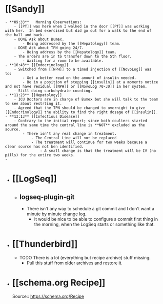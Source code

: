 # [[Sandy]]
	- **09:33**   Morning Observations:
		- [[PT]] was here when I walked in the door [[PT]] was working with her.  In bed exercised but did go out for a walk to the end of the hall and back.
		- DONE Ask about Bumex.
			- Being addressed by the [[Hepatology]] team.
		- DONE Ask about TPN going 24/7.
			- Being address by the [[Hepatology]] team.
		- The orders are in to transfer down to the 5th floor.
			- Waiting for a room to be available.
	- **10:43** [[Endocrinology]]
		- Switched from [[NPH]] to a timed injection of [[NovoLog]] was to:
			- Get a better read on the amount of insulin needed.
			- Be in a position of stopping [[insulin]] at a moments notice and not have residual [[NPH]] or [[NovoLog 70-30]] in her system.
		- Still doing carbohydrate counting.
	- **11:23** [[Hepatology]]
		- ICU Doctors are in charge of Bumex but she will talk to the team to see about restrting it.
		- Agreed that the TPN should be changed to overnight to give [[Endocrinology]] the ability to find the right dosage of [[insulin]].
	- **13:13** [[Infectious Disease]]
		- Contrary to the initial report; since both coulters started around the same time the central line is **NOT** excluded as the source.
			- There isn't any real change in treatment.
				- The Central Line will not be replaced
				- The treatment will continue for two weeks because a clear source has not ben identified.
					- A small change is that the treatment will be IV (no pills) for the entire two weeks.
	-
- # [[LogSeq]]
	- ## logseq-plugin-git
		- There isn't any way to schedule a git commit and I don't want a minute by minute change log.
			- It would be nice to be able to configure a commit first thing in the morning, when the LogSeq starts or something like that.
- # [[Thunderbird]]
	- TODO There is a lot (everything but recipe archive) stuff missing.
		- Pull this stuff from older archives and restore it.
- # [[schema.org Recipe]]
  Source:: https://schema.org/Recipe